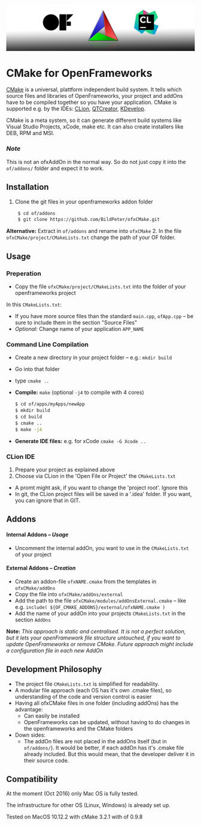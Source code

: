 ![ofxCMake Logo](ofxCMake_Logo.jpg)

# CMake for OpenFrameworks
[CMake](https://cmake.org) is a universal, plattform independent build system. It tells which source files and libraries of OpenFrameworks, your project and addOns have to be compiled together so you have your application. CMake is supported e.g. by the IDEs: [CLion](https://www.jetbrains.com/clion/), [QTCreator](https://www.qt.io/ide/), [KDevelop](https://www.kdevelop.org).

CMake is a meta system, so it can generate different build systems like Visual Studio Projects, xCode, make etc. It can also create installers like DEB, RPM and MSI. 

### *Note*
This is not an ofxAddOn in the normal way.
So do not just copy it into the `of/addons/` folder and expect it to work.

## Installation
1. Clone the git files in your openframeworks addon folder
   
   ```bash
	$ cd of/addons
	$ git clone https://github.com/BildPeter/ofxCMake.git
	```
 **Alternative:** Extract in `of/addons` and rename into `ofxCMake` 
2. In the file `ofxCMake/project/CMakeLists.txt` change the path of your OF folder. 

## Usage

### Preperation
- Copy the file `ofxCMake/project/CMakeLists.txt` into the folder of your openframeworks project 

In this `CMakeLists.txt`:

- If you have more source files than the standard `main.cpp`, `ofApp.cpp` – be sure to include them in the section "Source Files"
- *Optional:* Change name of your application `APP_NAME`

### Command Line Compilation
- Create a new directory in your project folder – e.g.: `mkdir build`
- Go into that folder 
- type `cmake ..`
- **Compile:**  `make` (optional `-j4` to compile with 4 cores)

	```bash
	$ cd of/apps/myApps/newApp
	$ mkdir build
	$ cd build
	$ cmake ..
	$ make -j4
	```
- **Generate IDE files:** e.g. for xCode `cmake -G Xcode ..`

### CLion IDE
1. Prepare your project as explained above
2. Choose via CLion in the 'Open File or Project' the `CMakeLists.txt`

- A promt might ask, if you want to change the 'project root'. Ignore this
- In git, the CLion project files will be saved in  a '.idea' folder. If you want, you can ignore that in GIT.



## Addons
#### Internal Addons – *Usage*
- Uncomment the internal addOn, you want to use in the `CMakeLists.txt` of your project

#### External Addons – *Creation*
- Create an addon-file `ofxNAME.cmake` from the templates in `ofxCMake/addOns`
- Copy the file into `ofxCMake/addOns/external`
- Add the path to the file `ofxCMake/modules/addOnsExternal.cmake` – like e.g. 
`include( ${OF_CMAKE_ADDONS}/external/ofxNAME.cmake )`
- Add the name of your addOn into your projects `CMakeLists.txt` in the section `AddOns`

**Note:**
*This approach is static and centralised. It is not a perfect solution, but it lets your openFramework file structure untouched, if you want to update OpenFrameworks or remove CMake. Future approach might include a configuration file in each new AddOn*

## Development Philosophy
- The project file `CMakeLists.txt` is simplified for readability.
- A modular file approach (each OS has it's own .cmake files), so understanding of the code and version control is easier
- Having all ofxCMake files in one folder (including addOns) has the advantage:
	- Can easily be installed
	- OpenFrameworks can be updated, without having to do changes in the openframeworks and the CMake folders
- Down sides:
	- The addOn files are not placed in the addOns itself (but in `of/addons/`). It would be better, if each addOn has it's .cmake file already included. But this would mean, that the developer deliver it in their source code. 

## Compatibility
At the moment (Oct 2016) only Mac OS is fully tested. 

The infrastructure for other OS (Linux, Windows) is already set up.

Tested on MacOS 10.12.2 with cMake 3.2.1
with of 0.9.8
